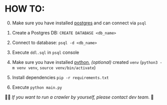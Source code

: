 # HOW TO:

0. Make sure you have installed [postgres](https://www.postgresql.org/download/) and can connect via `psql`

1. Create a Postgres DB: `CREATE DATABASE <db_name>`

2. Connect to database: `psql -d <db_name>`

3. Execute `ddl.sql` in `psql` console

4. Make sure you have installed [python](https://www.python.org/downloads/), *(optional)* created `venv` (`python3 -m venv venv`, `source venv/bin/activate`)

5. Install dependencies `pip -r requirements.txt`

6. Execute `python main.py`

👩‍💻 *If you want to run a crawler by yourself, please contact dev team.* 🤖
